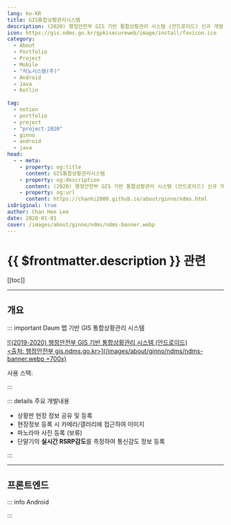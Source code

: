 ```yaml
---
lang: ko-KR
title: GIS통합상황관리시스템 
description: (2020) 행정안전부 GIS 기반 통합상황관리 시스템 (안드로이드) 신규 개발 용역
icon: https://gis.ndms.go.kr/gpkisecureweb/image/install/favicon.ico
category: 
  - About
  - Portfolio
  - Project
  - Mobile
  - "지노시스템(주)"
  - Android
  - Java
  - Kotlin
  
tag:
  - notion
  - portfolio
  - project
  - "project-2020"
  - ginno
  - android
  - java
head:
  - - meta:
    - property: og:title
      content: GIS통합상황관리시스템
    - property: og:description
      content: (2020) 행정안전부 GIS 기반 통합상황관리 시스템 (안드로이드) 신규 개발 용역
    - property: og:url
      content: https://chanhi2000.github.io/about/ginno/ndms.html
isOriginal: true
author: Chan Hee Lee
date: 2020-01-01
cover: /images/about/ginno/ndms/ndms-banner.webp
---
```


# {{ $frontmatter.description }} 관련

[[toc]]

---

## 개요

::: important Daum 맵 기반 GIS 통합상황관리 시스템

[![(2019-2020) 행정안전부 GIS 기반 통합상황관리 시스템 (안드로이드)<br/><출처: 행정안전부 gis.ndms.go.kr>](/images/about/ginno/ndms/ndms-banner.webp =700x)](http://gis.ndms.go.kr/)

사용 스택: <ShieldsGroup logos="openjdk,intellijidea,gradle,android,androidstudio,git,gitea"/>

:::

::: details <VPIcon icon="fas fa-person-chalkboard"/> 주요 개발내용

- 상황판 현장 정보 공유 및 등록
- 현장정보 등록 시 카메라/갤러리에 접근하여 이미지
- 파노라마 사진 등록 (보류)
- 단말기의 **실시간 RSRP감도**를 측정하여 통신감도 정보 등록

:::

---

## 프론트엔드

::: info <VPIcon icon="fa-brands fa-android"/>Android

<ImageGallery paths="
  /images/about/ginno/ndms/ndms-aos-1.webp
  /images/about/ginno/ndms/ndms-aos-2.webp
  /images/about/ginno/ndms/ndms-aos-3.webp
  /images/about/ginno/ndms/ndms-aos-4.webp
  /images/about/ginno/ndms/ndms-aos-5.webp
  /images/about/ginno/ndms/ndms-aos-6.webp
  /images/about/ginno/ndms/ndms-aos-7.webp
  /images/about/ginno/ndms/ndms-aos-8.webp
" isOneRow="true"/>

:::